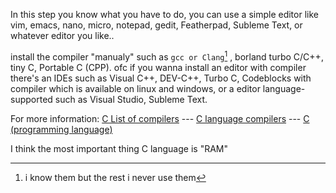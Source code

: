 In this step you know what you have to do, you can use a simple editor like vim, emacs, nano, micro, notepad, gedit, Featherpad, Subleme Text, or whatever editor you like..

install the compiler "manualy" such as `gcc or Clang`[^1] , borland turbo C/C++, tiny C, Portable C (CPP).
ofc if you wanna install an editor with compiler there's an IDEs such as Visual C++, DEV-C++, Turbo C, Codeblocks with compiler which is available on linux and windows, or a editor language-supported such as Visual Studio, Subleme Text.

For more information: 
[C List of compilers](https://en.wikipedia.org/wiki/List_of_compilers#C_compilers) ---
[C language compilers](https://en.wikipedia.org/wiki/Category:C_(programming_language)_compilers) ---
[C (programming language)](https://en.wikipedia.org/wiki/C_(programming_language))

I think the most important thing C language is "RAM"

[^1]: i know them but the rest i never use them

